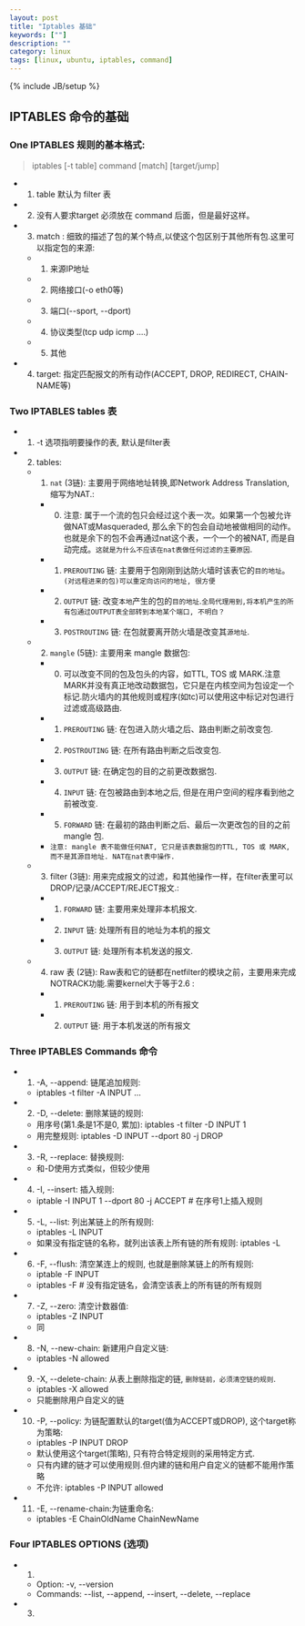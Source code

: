 ```yaml
---
layout: post
title: "Iptables 基础"
keywords: [""]
description: ""
category: linux
tags: [linux, ubuntu, iptables, command]
---
```

{% include JB/setup %}

## IPTABLES 命令的基础

### One IPTABLES 规则的基本格式:
> iptables [-t table] command [match] [target/jump]
* 1. table 默认为 filter 表
* 2. 没有人要求target 必须放在 command 后面，但是最好这样。
* 3. match : 细致的描述了包的某个特点,以使这个包区别于其他所有包.这里可以指定包的来源:
    * 1. 来源IP地址
    * 2. 网络接口(-o eth0等)
    * 3. 端口(--sport, --dport)
    * 4. 协议类型(tcp udp icmp ....)
    * 5. 其他
* 4. target: 指定匹配报文的所有动作(ACCEPT, DROP, REDIRECT, CHAIN-NAME等)

### Two IPTABLES tables 表
* 1. -t 选项指明要操作的表, 默认是filter表
* 2. tables:
    * 1. `nat` (3链): 主要用于网络地址转换,即Network Address Translation, 缩写为NAT.:
        * 0. 注意: 属于一个流的包只会经过这个表一次。如果第一个包被允许做NAT或Masqueraded, 那么余下的包会自动地被做相同的动作。也就是余下的包不会再通过nat这个表，一个一个的被NAT, 而是自动完成。`这就是为什么不应该在nat表做任何过滤的主要原因`.
        * 1. `PREROUTING` 链: 主要用于包刚刚到达防火墙时该表它的`目的地址`。`(对远程进来的包)可以重定向访问的地址, 很方便`
        * 2. `OUTPUT` 链: 改变`本地`产生的包的`目的地址`.`全局代理用到,将本机产生的所有包通过OUTPUT表全部转到本地某个端口, 不明白？`
        * 3. `POSTROUTING` 链: 在包就要离开防火墙是改变其`源地址`.
    * 2. `mangle` (5链): 主要用来 mangle 数据包:
        * 0. 可以改变不同的包及包头的内容，如TTL, TOS 或 MARK.注意MARK并没有真正地改动数据包，它只是在内核空间为包设定一个标记.防火墙内的其他规则或程序(如tc)可以使用这中标记对包进行过滤或高级路由.
        * 1. `PREROUTING` 链: 在包进入防火墙之后、路由判断之前改变包.
        * 2. `POSTROUTING` 链: 在所有路由判断之后改变包.
        * 3. `OUTPUT` 链: 在确定包的目的之前更改数据包.
        * 4. `INPUT` 链: 在包被路由到本地之后, 但是在用户空间的程序看到他之前被改变.
        * 5. `FORWARD` 链: 在最初的路由判断之后、最后一次更改包的目的之前 mangle 包.
        * `注意: mangle 表不能做任何NAT, 它只是该表数据包的TTL, TOS 或 MARK, 而不是其源目地址. NAT在nat表中操作.`
    * 3. filter (3链): 用来完成报文的过滤，和其他操作一样，在filter表里可以DROP/记录/ACCEPT/REJECT报文.:
        * 1. `FORWARD` 链: 主要用来处理非本机报文.
        * 2. `INPUT` 链: 处理所有目的地址为本机的报文
        * 3. `OUTPUT` 链: 处理所有本机发送的报文.
    * 4. raw 表 (2链): Raw表和它的链都在netfilter的模块之前，主要用来完成NOTRACK功能.需要kernel大于等于2.6 :
        * 1. `PREROUTING` 链: 用于到本机的所有报文
        * 2. `OUTPUT` 链: 用于本机发送的所有报文

### Three IPTABLES Commands 命令
* 1. -A, --append: 链尾追加规则:
    * iptables -t filter -A INPUT ...
* 2. -D, --delete: 删除某链的规则:
    * 用序号(第1.条是1不是0, 累加): iptables -t filter -D INPUT 1
    * 用完整规则: iptables -D INPUT --dport 80 -j DROP
* 3. -R, --replace: 替换规则:
    * 和-D使用方式类似，但较少使用
* 4. -I, --insert: 插入规则:
    * iptable -I INPUT 1 --dport 80 -j ACCEPT # 在序号1上插入规则
* 5. -L, --list: 列出某链上的所有规则:
    * iptables -L INPUT
    * 如果没有指定链的名称，就列出该表上所有链的所有规则: iptables -L
* 6. -F, --flush: 清空某连上的规则, 也就是删除某链上的所有规则:
    * iptable -F INPUT
    * iptables -F # 没有指定链名，会清空该表上的所有链的所有规则
* 7. -Z, --zero: 清空计数器值:
    * iptables -Z INPUT
    * 同
* 8. -N, --new-chain: 新建用户自定义链:
    * iptables -N allowed
* 9. -X, --delete-chain: 从表上删除指定的链, `删除链前，必须清空链的规则`.
    * iptables -X allowed
    * 只能删除用户自定义的链
* 10. -P, --policy: 为链配置默认的target(值为ACCEPT或DROP), 这个target称为策略:
    * iptables -P INPUT DROP
    * 默认使用这个target(策略), 只有符合特定规则的采用特定方式.
    * 只有内建的链才可以使用规则.但内建的链和用户自定义的链都不能用作策略
    * 不允许: iptables -P INPUT allowed
* 11. -E, --rename-chain:为链重命名:
    * iptables -E ChainOldName ChainNewName

### Four IPTABLES OPTIONS (选项)
* 1. 
  * Option: -v, --version
  * Commands: --list, --append, --insert, --delete, --replace
* 3. 
